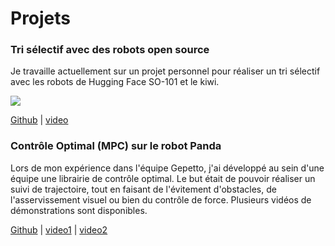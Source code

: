 # Projets

### Tri sélectif avec des robots open source

Je travaille actuellement sur un projet personnel pour réaliser un tri sélectif avec les robots de Hugging Face SO-101 et le kiwi.

![](/images/SO-101_pick_and_place.gif)

[Github](https://github.com/TheoMF/sorting_bot) | [video](https://youtu.be/Cu2WPRdQeTQ?si=bpx38sxi5kr4ihlz)

### Contrôle Optimal (MPC) sur le robot Panda

Lors de mon expérience dans l'équipe Gepetto, j'ai développé au sein d'une équipe une librairie de contrôle optimal. Le but était de pouvoir réaliser un suivi de trajectoire, tout en faisant de l'évitement d'obstacles, de l'asservissement visuel ou bien du contrôle de force. Plusieurs vidéos de démonstrations sont disponibles.

[Github](https://github.com/agimus-project/agimus_controller) | [video1](https://peertube.laas.fr/w/6hnN96zyP7ADvGvyop3hfw) | [video2](https://peertube.laas.fr/w/p/7xYdnDaQujxmgtBJpSsd2s?playlistPosition=2&resume=true) 
